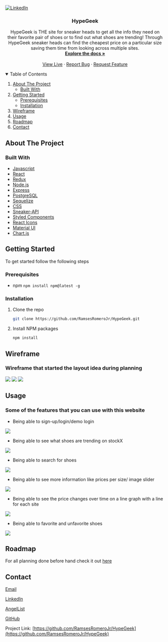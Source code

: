 


<!--
*** Thanks for checking out the Best-README-Template. If you have a suggestion
*** that would make this better, please fork the repo and create a pull request
*** or simply open an issue with the tag "enhancement".
*** Thanks again! Now go create something AMAZING! :D
-->



<!-- PROJECT SHIELDS -->
<!--
*** I'm using markdown "reference style" links for readability.
*** Reference links are enclosed in brackets [ ] instead of parentheses ( ).
*** See the bottom of this document for the declaration of the reference variables
*** for contributors-url, forks-url, etc. This is an optional, concise syntax you may use.
*** https://www.markdownguide.org/basic-syntax/#reference-style-links
-->

[![LinkedIn][linkedin-shield]][linkedin-url]




  <h3 align="center">HypeGeek</h3>

  <p align="center">
    HypeGeek is THE site for sneaker heads to get all the info they need on their favorite pair of shoes or to find out what shoes are trending!
Through HypeGeek sneaker heads can find the cheapest price on a particular size saving them time from looking across multiple sites.
    <br />
    <a href="https://github.com/RamsesRomeroJr/HypeGeek"><strong>Explore the docs »</strong></a>
    <br />
    <br />
    <a href="https://hypegeek.herokuapp.com/" target="_blank" >View Live</a>
    ·
    <a href="https://github.com/RamsesRomeroJr/HypeGeek/issues">Report Bug</a>
    ·
    <a href="https://github.com/RamsesRomeroJr/HypeGeek/issues">Request Feature</a>
  </p>
</p>



<!-- TABLE OF CONTENTS -->
<details open="open">
  <summary>Table of Contents</summary>
  <ol>
    <li>
      <a href="#about-the-project">About The Project</a>
      <ul>
        <li><a href="#built-with">Built With</a></li>
      </ul>
    </li>
    <li>
      <a href="#getting-started">Getting Started</a>
      <ul>
        <li><a href="#prerequisites">Prerequisites</a></li>
        <li><a href="#installation">Installation</a></li>
      </ul>
    </li>
    <li><a href="#wireframe">Wireframe</a></li>
    <li><a href="#usage">Usage</a></li>
    <li><a href="#roadmap">Roadmap</a></li>
    <li><a href="#contact">Contact</a></li>
    
  </ol>
</details>



<!-- ABOUT THE PROJECT -->
## About The Project

### Built With


* [Javascript](https://developer.mozilla.org/en-US/docs/Web/JavaScript)
* [React](https://reactjs.org/)
* [Redux](https://redux.js.org/)
* [Node.js](https://nodejs.org/en/)
* [Express](https://expressjs.com/)
* [PostgreSQL](https://www.postgresql.org/)
* [Sequelize](https://sequelize.org/)
* [CSS](https://developer.mozilla.org/en-US/docs/Web/CSS)
* [Sneaker-API](https://www.npmjs.com/package/sneaks-api)
* [Styled Components](https://styled-components.com/)
* [React Icons](https://react-icons.github.io/react-icons/)
* [Material UI](https://material-ui.com/components/tables/#table)
* [Chart.js](https://www.npmjs.com/package/react-chartjs-2)




<!-- GETTING STARTED -->
## Getting Started

To get started follow the following steps

### Prerequisites
- npm
```npm install npm@latest -g```

### Installation

1. Clone the repo
   ```sh
   git clone https://github.com/RamsesRomeroJr/HypeGeek.git
   ```
1. Install NPM packages
   ```sh
   npm install
   ```

## Wireframe

### Wireframe that started the layout idea during planning 

<img src="https://github.com/RamsesRomeroJr/HypeGeek/blob/wireframe/frontend/public/HypeGeek-WireFrame-Splash.jpg?raw=true" />
<img src="https://github.com/RamsesRomeroJr/HypeGeek/blob/wireframe/frontend/public/HypeGeek-WireFrame-Home.jpg?raw=true" />
<img src="https://github.com/RamsesRomeroJr/HypeGeek/blob/wireframe/frontend/public/HypeGeek-WireFrame-info.jpg?raw=true" />


<!-- USAGE EXAMPLES -->
## Usage

### Some of the features that you can use with this website
- Being able to sign-up/login/demo login
<img src="https://raw.githubusercontent.com/RamsesRomeroJr/HypeGeek/main/Snippets/HypeGeek-signup-login.gif" />


- Being able to see what shoes are trending on stockX
<img src="https://raw.githubusercontent.com/RamsesRomeroJr/HypeGeek/main/Snippets/HypeGeek-Trending.gif" />

- Being able to search for shoes
<img src="https://raw.githubusercontent.com/RamsesRomeroJr/HypeGeek/main/Snippets/HypeGeek-Search.gif" />

- Being able to see more information like prices per size/ image slider
<img src="https://raw.githubusercontent.com/RamsesRomeroJr/HypeGeek/main/Snippets/HypeGeek-Prices%26Slider.gif" />

- Being able to see the price changes over time on a line graph with a line for each site
<img src="https://raw.githubusercontent.com/RamsesRomeroJr/HypeGeek/main/Snippets/HypeGeek-Graph.gif" />

- Being able to favorite and unfavorite shoes
<img src="https://raw.githubusercontent.com/RamsesRomeroJr/HypeGeek/main/Snippets/HypeGeek-Favoriting.gif" />

<!-- ROADMAP -->
## Roadmap

For all planning done before hand check it out [here](https://github.com/RamsesRomeroJr/HypeGeek/wiki)


<!-- CONTACT -->
## Contact

[Email](ramses.romero.jr@gmail.com)

[LinkedIn](https://www.linkedin.com/in/ramses-romero-jr/)

[AngelList](https://angel.co/u/ramses-romero-jr)

[GitHub](https://github.com/RamsesRomeroJr)

Project Link: [https://github.com/RamsesRomeroJr/HypeGeek](https://github.com/RamsesRomeroJr/HypeGeek)

[linkedin-shield]: https://img.shields.io/badge/-LinkedIn-black.svg?style=for-the-badge&logo=linkedin&colorB=555
[linkedin-url]: https://www.linkedin.com/in/ramses-romero-jr/

